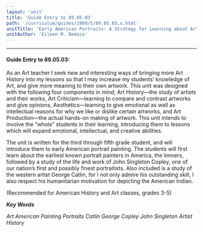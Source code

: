 ```yaml
---
layout: 'unit'
title: 'Guide Entry to 89.05.03'
path: '/curriculum/guides/1989/5/89.05.03.x.html'
unitTitle: 'Early American Portraits: A Strategy for Learning about Artists and Their Works'
unitAuthor: 'Eileen M. Demaio'
---
```


<body>
<hr/>
 <h4>
  Guide Entry to 89.05.03:
 </h4>
 As an Art teacher I seek new and interesting ways of bringing more Art History into my lessons so that I may increase my students’ knowledge of Art, and give more meaning to their own artwork. This unit was designed with the following four components in mind; Art History—the study of artists and their works, Art Criticism—learning to compare and contrast artworks and give opinions, Aesthetics—learning to give emotional as well as intellectual reasons for why we like or dislike certain artworks, and Art Production—the actual hands-on making of artwork. This unit intends to involve the “whole” students in their learning, introducing them to lessons which will expand emotional, intellectual, and creative abilities.
 <p>
  The unit is written for the third through fifth grade student, and will introduce them to early American portrait painting. The students will first learn about the earliest known portrait painters in America, the limners, followed by a study of the life and work of John Singleton Copley, one of our nation’s first and possibly finest portraitists. Also included is a study of the western artist George Catlin, for I not only admire his outstanding skill, I also respect his humanitarian motivation for depicting the American Indian.
 </p>
 <p>
  (Recommended for American History and Art classes, grades 3-5)
 </p>
<p>
  <b>
   <i>
    Key Words
   </i>
  </b>
  <br/>
 </p>
 <p>
  <i>
   Art American Painting Portraits Catlin George Copley John Singleton Artist History
  </i>
 </p>

</body>
